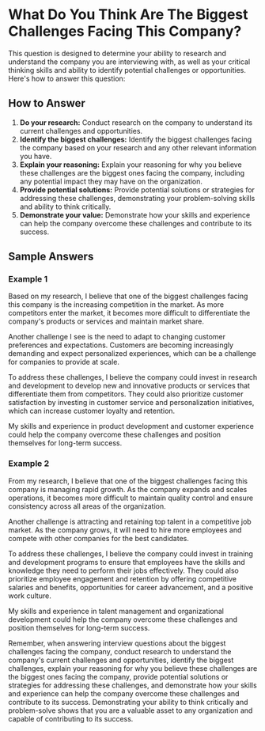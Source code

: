 What Do You Think Are The Biggest Challenges Facing This Company?
======================================================================================

This question is designed to determine your ability to research and understand the company you are interviewing with, as well as your critical thinking skills and ability to identify potential challenges or opportunities. Here's how to answer this question:

How to Answer
-------------

1. **Do your research:** Conduct research on the company to understand its current challenges and opportunities.
2. **Identify the biggest challenges:** Identify the biggest challenges facing the company based on your research and any other relevant information you have.
3. **Explain your reasoning:** Explain your reasoning for why you believe these challenges are the biggest ones facing the company, including any potential impact they may have on the organization.
4. **Provide potential solutions:** Provide potential solutions or strategies for addressing these challenges, demonstrating your problem-solving skills and ability to think critically.
5. **Demonstrate your value:** Demonstrate how your skills and experience can help the company overcome these challenges and contribute to its success.

Sample Answers
--------------

### Example 1

Based on my research, I believe that one of the biggest challenges facing this company is the increasing competition in the market. As more competitors enter the market, it becomes more difficult to differentiate the company's products or services and maintain market share.

Another challenge I see is the need to adapt to changing customer preferences and expectations. Customers are becoming increasingly demanding and expect personalized experiences, which can be a challenge for companies to provide at scale.

To address these challenges, I believe the company could invest in research and development to develop new and innovative products or services that differentiate them from competitors. They could also prioritize customer satisfaction by investing in customer service and personalization initiatives, which can increase customer loyalty and retention.

My skills and experience in product development and customer experience could help the company overcome these challenges and position themselves for long-term success.

### Example 2

From my research, I believe that one of the biggest challenges facing this company is managing rapid growth. As the company expands and scales operations, it becomes more difficult to maintain quality control and ensure consistency across all areas of the organization.

Another challenge is attracting and retaining top talent in a competitive job market. As the company grows, it will need to hire more employees and compete with other companies for the best candidates.

To address these challenges, I believe the company could invest in training and development programs to ensure that employees have the skills and knowledge they need to perform their jobs effectively. They could also prioritize employee engagement and retention by offering competitive salaries and benefits, opportunities for career advancement, and a positive work culture.

My skills and experience in talent management and organizational development could help the company overcome these challenges and position themselves for long-term success.

Remember, when answering interview questions about the biggest challenges facing the company, conduct research to understand the company's current challenges and opportunities, identify the biggest challenges, explain your reasoning for why you believe these challenges are the biggest ones facing the company, provide potential solutions or strategies for addressing these challenges, and demonstrate how your skills and experience can help the company overcome these challenges and contribute to its success. Demonstrating your ability to think critically and problem-solve shows that you are a valuable asset to any organization and capable of contributing to its success.
